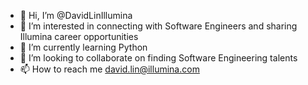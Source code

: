 - 👋 Hi, I’m @DavidLinIllumina
- 👀 I’m interested in connecting with Software Engineers and sharing Illumina career opportunities 
- 🌱 I’m currently learning Python
- 💞️ I’m looking to collaborate on finding Software Engineering talents 
- 📫 How to reach me david.lin@illumina.com

<!---
DavidLinIllumina/DavidLinIllumina is a ✨ special ✨ repository because its `README.md` (this file) appears on your GitHub profile.
You can click the Preview link to take a look at your changes.
--->
